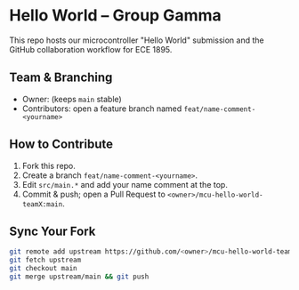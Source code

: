 # Hello World – Group Gamma

This repo hosts our microcontroller "Hello World" submission and the GitHub collaboration workflow for ECE 1895.

## Team & Branching
- Owner: <name> (keeps `main` stable)
- Contributors: open a feature branch named `feat/name-comment-<yourname>`

## How to Contribute
1. Fork this repo.
2. Create a branch `feat/name-comment-<yourname>`.
3. Edit `src/main.*` and add your name comment at the top.
4. Commit & push; open a Pull Request to `<owner>/mcu-hello-world-teamX:main`.

## Sync Your Fork
```bash
git remote add upstream https://github.com/<owner>/mcu-hello-world-teamX.git
git fetch upstream
git checkout main
git merge upstream/main && git push

